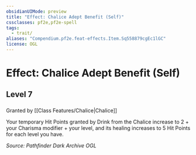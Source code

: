 ```yaml
---
obsidianUIMode: preview
title: "Effect: Chalice Adept Benefit (Self)"
cssclasses: pf2e,pf2e-spell
tags:
  - trait/
aliases: "Compendium.pf2e.feat-effects.Item.Sq558879cgEc1lGC"
license: OGL
---
```

# Effect: Chalice Adept Benefit (Self)
## Level 7
### 






Granted by [[Class Features/Chalice|Chalice]]

Your temporary Hit Points granted by Drink from the Chalice increase to 2 + your Charisma modifier + your level, and its healing increases to 5 Hit Points for each level you have.

*Source: Pathfinder Dark Archive*
*OGL*
